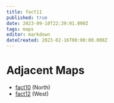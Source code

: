 ```yaml
---
title: fact11
published: true
date: 2023-09-10T22:39:01.000Z
tags: maps
editor: markdown
dateCreated: 2023-02-16T00:00:00.000Z
---
```



# Adjacent Maps
 * [fact10](/maps/fact10) (North)
 * [fact12](/maps/fact12) (West)
